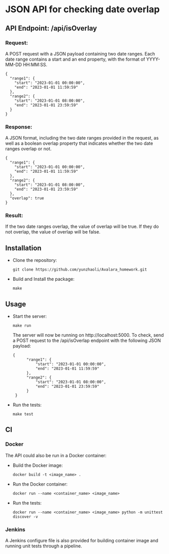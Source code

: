 # JSON API for checking date overlap

## API Endpoint: /api/isOverlay

### Request: 
A POST request with a JSON payload containing two date ranges. Each date range contains a start and an end property, with the format of YYYY-MM-DD HH:MM:SS.

```
{
  "range1": {
    "start": "2023-01-01 00:00:00",
    "end": "2023-01-01 11:59:59"
  },
  "range2": {
    "start": "2023-01-01 08:00:00",
    "end": "2023-01-01 23:59:59"
  }
}
```


### Response: 
A JSON format, including the two date ranges provided in the request, as well as a boolean overlap property that indicates whether the two date ranges overlap or not.

```
{
  "range1": {
    "start": "2023-01-01 00:00:00",
    "end": "2023-01-01 11:59:59"
  },
  "range2": {
    "start": "2023-01-01 08:00:00",
    "end": "2023-01-01 23:59:59"
  },
  "overlap": true
}
```

### Result:
If the two date ranges overlap, the value of overlap will be true. If they do not overlap, the value of overlap will be false.

## Installation

* Clone the repository:

	```git clone https://github.com/yunzhaoli/Avalara_homework.git```

* Build and Install the package:

	```make```

## Usage

* Start the server:

	```make run```
	
	The server will now be running on http://localhost:5000.
	To check, send a POST request to the /api/isOverlap endpoint with the following JSON payload:
	
	
	``` 
	{
	      "range1": {
	          "start": "2023-01-01 00:00:00",
	          "end": "2023-01-01 11:59:59"
	      },
	      "range2": {
	          "start": "2023-01-01 08:00:00",
	          "end": "2023-01-01 23:59:59"
	      }
	 }
	
	```
	    

* Run the tests:

	```make test```

## CI

### Docker

The API could also be run in a Docker container:

* Build the Docker image:

	```docker build -t <image_name> .```
* Run the Docker container:

	```docker run --name <container_name> <image_name>```
	
* Run the tests:

	```docker run --name <container_name> <image_name> python -m unittest discover -v```

### Jenkins

A Jenkins configure file is also provided for building container image and running unit tests through a pipeline.
